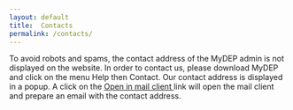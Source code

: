 ```yaml
---
layout: default
title:  Contacts
permalink: /contacts/
---
```

<p class="retrait"> To avoid robots and spams, the contact address of the MyDEP admin is not displayed on the website. In order to contact us, please download MyDEP and click on the menu Help then Contact. Our contact address is displayed in a popup. A click on the <u> Open in mail client </u> link will open the mail client and prepare an email with the contact address.</p> 
